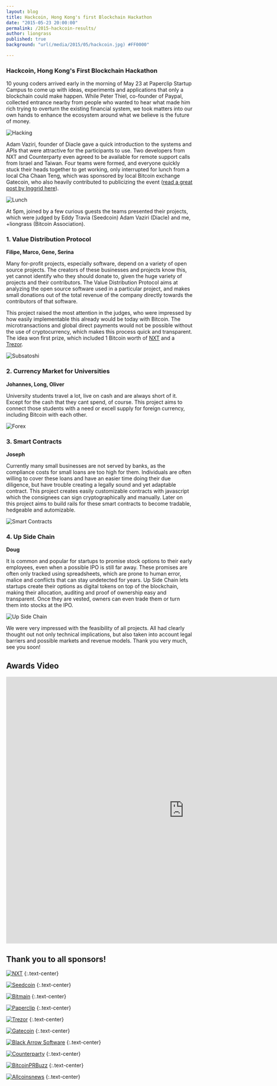 ```yaml
---
layout: blog
title: Hackcoin, Hong Kong's first Blockchain Hackathon
date: "2015-05-23 20:00:00"
permalink: /2015-hackcoin-results/
author: liongrass
published: true
background: "url(/media/2015/05/hackcoin.jpg) #FF0000"

---
```


### Hackcoin, Hong Kong's First Blockchain Hackathon

10 young coders arrived early in the morning of May 23 at Paperclip Startup Campus to come up with ideas, experiments and applications that only a blockchain could make happen. While Peter Thiel, co-founder of Paypal, collected entrance nearby from people who wanted to hear what made him rich trying to overturn the existing financial system, we took matters into our own hands to enhance the ecosystem around what we believe is the future of money.

![Hacking](/media/2015/05/hacking.jpg)

Adam Vaziri, founder of Diacle gave a quick introduction to the systems and APIs that were attractive for the participants to use. Two developers from NXT and Counterparty even agreed to be available for remote support calls from Israel and Taiwan.
Four teams were formed, and everyone quickly stuck their heads together to get working, only interrupted for lunch from a local Cha Chaan Teng, which was sponsored by local Bitcoin exchange Gatecoin, who also heavily contributed to publicizing the event ([read a great post by Inggrid here](https://www.gatecoin.com/blog/2015/05/hk-first-blockchain-hackathod/)).

![Lunch](/media/2015/05/lunch.jpg)

At 5pm, joined by a few curious guests the teams presented their projects, which were judged by Eddy Travia (Seedcoin) Adam Vaziri (Diacle) and me, +liongrass (Bitcoin Association).

### 1. Value Distribution Protocol
**Filipe, Marco, Gene, Serina**

Many for-profit projects, especially software, depend on a variety of open source projects. The creators of these businesses and projects know this, yet cannot identify who they should donate to, given the huge variety of projects and their contributors.
The Value Distribution Protocol aims at analyzing the open source software used in a particular project, and makes small donations out of the total revenue of the company directly towards the contributors of that software.

This project raised the most attention in the judges, who were impressed by how easily implementable this already would be today with Bitcoin. The microtransactions and global direct payments would not be possible without the use of cryptocurrency, which makes this process quick and transparent. The idea won first prize, which included 1 Bitcoin worth of [NXT](http://nxt.org/) and a [Trezor](http://www.bitcointrezor.com/).

![Subsatoshi](/media/2015/05/subsatoshi.jpg)

### 2. Currency Market for Universities
**Johannes, Long, Oliver**

University students travel a lot, live on cash and are always short of it. Except for the cash that they cant spend, of course. This project aims to connect those students with a need or excell supply for foreign currency, including Bitcoin with each other.

![Forex](/media/2015/05/forex.jpg)

### 3. Smart Contracts
**Joseph**

Currently many small businesses are not served by banks, as the compliance costs for small loans are too high for them. Individuals are often willing to cover these loans and have an easier time doing their due diligence, but have trouble creating a legally sound and yet adaptable contract. This project creates easily customizable contracts with javascript which the consignees can sign cryptographically and manually.
Later on this project aims to build rails for these smart contracts to become tradable, hedgeable and automizable.

![Smart Contracts](/media/2015/05/smartcontracts.jpg)

### 4. Up Side Chain
**Doug**

It is common and popular for startups to promise stock options to their early employees, even when a possible IPO is still far away. These promises are often only tracked using spreadsheets, which are prone to human error, malice and conflicts that can stay undetected for years. Up Side Chain lets startups create their options as digital tokens on top of the blockchain, making their allocation, auditing and proof of ownership easy and transparent. Once they are vested, owners can even trade them or turn them into stocks at the IPO.

![Up Side Chain](/media/2015/05/upsidechain.jpg)

We were very impressed with the feasibility of all projects. All had clearly thought out not only technical implications, but also taken into account legal barriers and possible markets and revenue models. Thank you very much, see you soon!

## Awards Video 

<iframe width="960" height="720" src="https://www.youtube-nocookie.com/embed/OMQgsu21Cfw" frameborder="0" allowfullscreen></iframe>

## Thank you to all sponsors!


[![NXT](/media/2015/05/nxt.png)](http://nxt.org/)
{:.text-center}

[![Seedcoin](/media/2015/05/seedcoin.png)](http://www.seedco.in/home/)
{:.text-center}

[![Bitmain](/media/2015/05/bitmain.png)](https://www.bitmaintech.com/)
{:.text-center}

[![Paperclip](/media/2015/05/paperclip.jpg)](http://papercliphk.com/)
{:.text-center}

[![Trezor](/media/2015/05/trezor.png)](https://www.buytrezor.com/)
{:.text-center}

[![Gatecoin](/media/2015/05/gatecoin.png)](https://gatecoin.com/)
{:.text-center}

[![Black Arrow Software](/media/2015/05/blackarrow.jpg)](http://www.blackarrowsoftware.com/)
{:.text-center}

[![Counterparty](/media/2015/05/counterparty.png)](http://counterparty.io/)
{:.text-center}

[![BitcoinPRBuzz](/media/2015/05/bitcoinprbuzz.png)](http://bitcoinprbuzz.com/)
{:.text-center}

[![Allcoinsnews](/media/2015/05/allcoinsnews.png)](http://allcoinsnews.com/)
{:.text-center}
